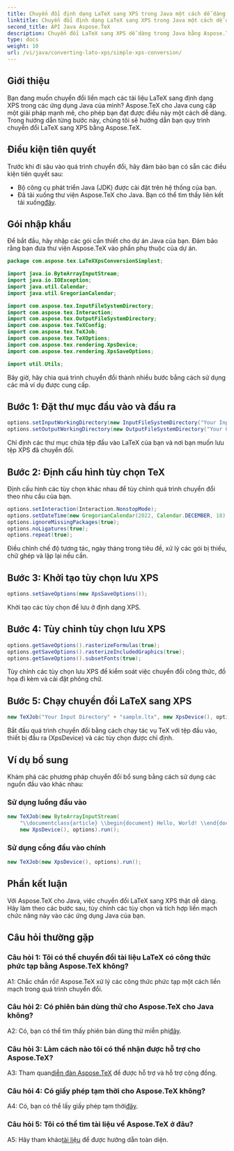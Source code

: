 ```yaml
---
title: Chuyển đổi định dạng LaTeX sang XPS trong Java một cách dễ dàng
linktitle: Chuyển đổi định dạng LaTeX sang XPS trong Java một cách dễ dàng
second_title: API Java Aspose.TeX
description: Chuyển đổi LaTeX sang XPS dễ dàng trong Java bằng Aspose.TeX. Hãy làm theo hướng dẫn từng bước của chúng tôi để tích hợp liền mạch.
type: docs
weight: 10
url: /vi/java/converting-lato-xps/simple-xps-conversion/
---
```

## Giới thiệu

Bạn đang muốn chuyển đổi liền mạch các tài liệu LaTeX sang định dạng XPS trong các ứng dụng Java của mình? Aspose.TeX cho Java cung cấp một giải pháp mạnh mẽ, cho phép bạn đạt được điều này một cách dễ dàng. Trong hướng dẫn từng bước này, chúng tôi sẽ hướng dẫn bạn quy trình chuyển đổi LaTeX sang XPS bằng Aspose.TeX.

## Điều kiện tiên quyết

Trước khi đi sâu vào quá trình chuyển đổi, hãy đảm bảo bạn có sẵn các điều kiện tiên quyết sau:

- Bộ công cụ phát triển Java (JDK) được cài đặt trên hệ thống của bạn.
-  Đã tải xuống thư viện Aspose.TeX cho Java. Bạn có thể tìm thấy liên kết tải xuống[đây](https://releases.aspose.com/tex/java/).

## Gói nhập khẩu

Để bắt đầu, hãy nhập các gói cần thiết cho dự án Java của bạn. Đảm bảo rằng bạn đưa thư viện Aspose.TeX vào phần phụ thuộc của dự án.

```java
package com.aspose.tex.LaTeXXpsConversionSimplest;

import java.io.ByteArrayInputStream;
import java.io.IOException;
import java.util.Calendar;
import java.util.GregorianCalendar;

import com.aspose.tex.InputFileSystemDirectory;
import com.aspose.tex.Interaction;
import com.aspose.tex.OutputFileSystemDirectory;
import com.aspose.tex.TeXConfig;
import com.aspose.tex.TeXJob;
import com.aspose.tex.TeXOptions;
import com.aspose.tex.rendering.XpsDevice;
import com.aspose.tex.rendering.XpsSaveOptions;

import util.Utils;
```

Bây giờ, hãy chia quá trình chuyển đổi thành nhiều bước bằng cách sử dụng các mã ví dụ được cung cấp.

## Bước 1: Đặt thư mục đầu vào và đầu ra

```java
options.setInputWorkingDirectory(new InputFileSystemDirectory("Your Input Directory"));
options.setOutputWorkingDirectory(new OutputFileSystemDirectory("Your Output Directory"));
```

Chỉ định các thư mục chứa tệp đầu vào LaTeX của bạn và nơi bạn muốn lưu tệp XPS đã chuyển đổi.

## Bước 2: Định cấu hình tùy chọn TeX

Định cấu hình các tùy chọn khác nhau để tùy chỉnh quá trình chuyển đổi theo nhu cầu của bạn.

```java
options.setInteraction(Interaction.NonstopMode);
options.setDateTime(new GregorianCalendar(2022, Calendar.DECEMBER, 18).getTime());
options.ignoreMissingPackages(true);
options.noLigatures(true);
options.repeat(true);
```

Điều chỉnh chế độ tương tác, ngày tháng trong tiêu đề, xử lý các gói bị thiếu, chữ ghép và lặp lại nếu cần.

## Bước 3: Khởi tạo tùy chọn lưu XPS

```java
options.setSaveOptions(new XpsSaveOptions());
```

Khởi tạo các tùy chọn để lưu ở định dạng XPS.

## Bước 4: Tùy chỉnh tùy chọn lưu XPS

```java
options.getSaveOptions().rasterizeFormulas(true);
options.getSaveOptions().rasterizeIncludedGraphics(true);
options.getSaveOptions().subsetFonts(true);
```

Tùy chỉnh các tùy chọn lưu XPS để kiểm soát việc chuyển đổi công thức, đồ họa đi kèm và cài đặt phông chữ.

## Bước 5: Chạy chuyển đổi LaTeX sang XPS

```java
new TeXJob("Your Input Directory" + "sample.ltx", new XpsDevice(), options).run();
```

Bắt đầu quá trình chuyển đổi bằng cách chạy tác vụ TeX với tệp đầu vào, thiết bị đầu ra (XpsDevice) và các tùy chọn được chỉ định.

## Ví dụ bổ sung

Khám phá các phương pháp chuyển đổi bổ sung bằng cách sử dụng các nguồn đầu vào khác nhau:

### Sử dụng luồng đầu vào

```java
new TeXJob(new ByteArrayInputStream(
    "\\documentclass{article} \\begin{document} Hello, World! \\end{document}".getBytes("ASCII")),
    new XpsDevice(), options).run();
```

### Sử dụng cổng đầu vào chính

```java
new TeXJob(new XpsDevice(), options).run();
```

## Phần kết luận

Với Aspose.TeX cho Java, việc chuyển đổi LaTeX sang XPS thật dễ dàng. Hãy làm theo các bước sau, tùy chỉnh các tùy chọn và tích hợp liền mạch chức năng này vào các ứng dụng Java của bạn.

## Câu hỏi thường gặp

### Câu hỏi 1: Tôi có thể chuyển đổi tài liệu LaTeX có công thức phức tạp bằng Aspose.TeX không?

A1: Chắc chắn rồi! Aspose.TeX xử lý các công thức phức tạp một cách liền mạch trong quá trình chuyển đổi.

### Câu hỏi 2: Có phiên bản dùng thử cho Aspose.TeX cho Java không?

 A2: Có, bạn có thể tìm thấy phiên bản dùng thử miễn phí[đây](https://releases.aspose.com/).

### Câu hỏi 3: Làm cách nào tôi có thể nhận được hỗ trợ cho Aspose.TeX?

 A3: Tham quan[diễn đàn Aspose.TeX](https://forum.aspose.com/c/tex/47) để được hỗ trợ và hỗ trợ cộng đồng.

### Câu hỏi 4: Có giấy phép tạm thời cho Aspose.TeX không?

 A4: Có, bạn có thể lấy giấy phép tạm thời[đây](https://purchase.aspose.com/temporary-license/).

### Câu hỏi 5: Tôi có thể tìm tài liệu về Aspose.TeX ở đâu?

 A5: Hãy tham khảo[tài liệu](https://reference.aspose.com/tex/java/) để được hướng dẫn toàn diện.